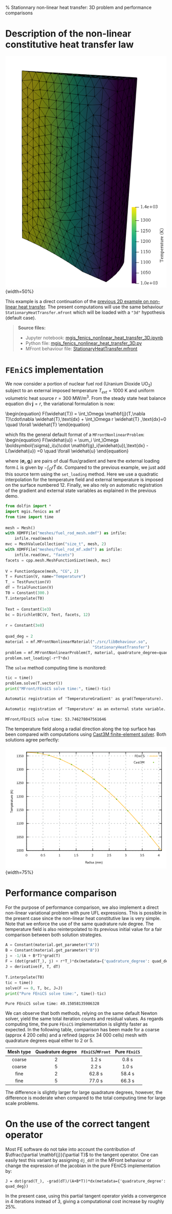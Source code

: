 % Stationnary non-linear heat transfer: 3D problem and performance comparisons

# Description of the non-linear constitutive heat transfer law

![](img/fuel_rod_solution.png ""){width=50%}

This example is a direct continuation of the [previous 2D example on non-linear heat transfer](./mgis_fenics_nonlinear_heat_transfer.html). The present computations will use the same behaviour `StationaryHeatTransfer.mfront` which will be loaded with a `"3d"` hypothesis (default case).

> **Source files:**
>
> * Jupyter notebook: [mgis_fenics_nonlinear_heat_transfer_3D.ipynb](https://gitlab.enpc.fr/navier-fenics/mgis-fenics-demos/raw/master/demos/nonlinear_heat_transfer/mgis_fenics_nonlinear_heat_transfer_3D.ipynb)
> * Python file: [mgis_fenics_nonlinear_heat_transfer_3D.py](https://gitlab.enpc.fr/navier-fenics/mgis-fenics-demos/raw/master/demos/nonlinear_heat_transfer/mgis_fenics_nonlinear_heat_transfer_3D.py)
> * MFront behaviour file: [StationaryHeatTransfer.mfront](https://gitlab.enpc.fr/navier-fenics/mgis-fenics-demos/raw/master/demos/nonlinear_heat_transfer/StationaryHeatTransfer.mfront)


# `FEniCS` implementation

We now consider a portion of nuclear fuel rod (Uranium Dioxide
$\text{UO}_2$) subject to an external imposed temperature
$T_{ext}=1000\text{ K}$ and uniform volumetric heat source $r=300 \text{
MW/m}^3$. From the steady state heat balance equation
$\operatorname{div}\mathbf{j} = r$, the variational formulation is now:

\begin{equation}
F(\widehat{T}) = \int_\Omega \mathbf{j}(T,\nabla T)\cdot\nabla \widehat{T}\,\text{dx} + \int_\Omega r \widehat{T} \,\text{dx}=0 \quad \forall \widehat{T}
\end{equation}

which fits the general default format of a `MFrontNonlinearProblem`:
\begin{equation}
F(\widehat{u}) = \sum_i \int_\Omega \boldsymbol{\sigma}_i(u)\cdot \mathbf{g}_i(\widehat{u})\,\text{dx} -L(\widehat{u}) =0 \quad \forall \widehat{u}
\end{equation}

where $(\boldsymbol{\sigma}_i,\mathbf{g}_i)$ are pairs of dual
flux/gradient and here the external loading form $L$ is given by
$-\int_\Omega r \widehat{T} \,\text{dx}$. Compared to the previous
example, we just add this source term using the `set_loading` method.
Here we use a quadratic interpolation for the temperature field and
external temperature is imposed on the surface numbered 12. Finally, we
also rely on automatic registration of the gradient and external state
variables as explained in the previous demo.


```python
from dolfin import *
import mgis.fenics as mf
from time import time

mesh = Mesh()
with XDMFFile("meshes/fuel_rod_mesh.xdmf") as infile:
    infile.read(mesh)
mvc = MeshValueCollection("size_t", mesh, 2)
with XDMFFile("meshes/fuel_rod_mf.xdmf") as infile:
    infile.read(mvc, "facets")
facets = cpp.mesh.MeshFunctionSizet(mesh, mvc)

V = FunctionSpace(mesh, "CG", 2)
T = Function(V, name="Temperature")
T_ = TestFunction(V)
dT = TrialFunction(V)
T0 = Constant(300.)
T.interpolate(T0)

Text = Constant(1e3)
bc = DirichletBC(V, Text, facets, 12)

r = Constant(3e8)

quad_deg = 2
material = mf.MFrontNonlinearMaterial("./src/libBehaviour.so",
                                      "StationaryHeatTransfer")
problem = mf.MFrontNonlinearProblem(T, material, quadrature_degree=quad_deg, bcs=bc)
problem.set_loading(-r*T*dx)
```

The `solve` method computing time is monitored:


```python
tic = time()
problem.solve(T.vector())
print("MFront/FEniCS solve time:", time()-tic)
```

    Automatic registration of 'TemperatureGradient' as grad(Temperature).
    
    Automatic registration of 'Temperature' as an external state variable.
    
    MFront/FEniCS solve time: 53.746278047561646


The temperature field along a radial direction along the top surface has
been compared with computations using [Cast3M finite-element
solver](http://www-cast3m.cea.fr/). Both solutions agree perfectly:

![](img/Temperature_Castem_FEniCS.png ""){width=75%}

# Performance comparison

For the purpose of performance comparison, we also implement a direct
non-linear variational problem with pure UFL expressions. This is
possible in the present case since the non-linear heat constitutive law
is very simple. Note that we enforce the use of the same quadrature rule
degree. The temperature field is also reinterpolated to its previous
initial value for a fair comparison between both solution strategies.


```python
A = Constant(material.get_parameter("A"))
B = Constant(material.get_parameter("B"))
j = -1/(A + B*T)*grad(T)
F = (dot(grad(T_), j) + r*T_)*dx(metadata={'quadrature_degree': quad_deg})
J = derivative(F, T, dT)

T.interpolate(T0)
tic = time()
solve(F == 0, T, bc, J=J)
print("Pure FEniCS solve time:", time()-tic)
```

    Pure FEniCS solve time: 49.15058135986328


We can observe that both methods, relying on the same default Newton solver, yield the same total iteration counts and residual values. As regards computing time, the pure `FEniCS` implementation is slightly faster as expected. In the following table, comparison has been made for a coarse (approx 4 200 cells) and a refined (approx 34 000 cells) mesh with quadrature degrees equal either to 2 or 5.

|Mesh type | Quadrature degree | `FEniCS`/`MFront` | Pure `FEniCS` |
|:--------:|:-----------------:|:-----------------:|:-------------:|
| coarse   | 2                 |     1.2 s         | 0.8 s         |
| coarse   | 5                 |     2.2 s         | 1.0 s         |
| fine     | 2                 |     62.8 s        | 58.4 s        |
| fine     | 5                 |     77.0 s        | 66.3 s        | 

The difference is slightly larger for large quadrature degrees, however, the difference is moderate when compared to the total computing time for large scale problems.

# On the use of the correct tangent operator

Most FE software do not take into account the contribution of
$\dfrac{\partial \mathbf{j}}{\partial T}$ to the tangent operator. One
can easily test this variant by assigning `dj_ddT` in the MFront
behaviour or change the expression of the jacobian in the pure FEniCS
implementation by:

```
J = dot(grad(T_), -grad(dT)/(A+B*T))*dx(metadata={'quadrature_degree': quad_deg})
```

In the present case, using this partial tangent operator yields a
convergence in 4 iterations instead of 3, giving a computational cost
increase by roughly 25%.
